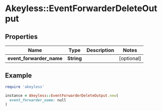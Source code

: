 # Akeyless::EventForwarderDeleteOutput

## Properties

| Name | Type | Description | Notes |
| ---- | ---- | ----------- | ----- |
| **event_forwarder_name** | **String** |  | [optional] |

## Example

```ruby
require 'akeyless'

instance = Akeyless::EventForwarderDeleteOutput.new(
  event_forwarder_name: null
)
```

